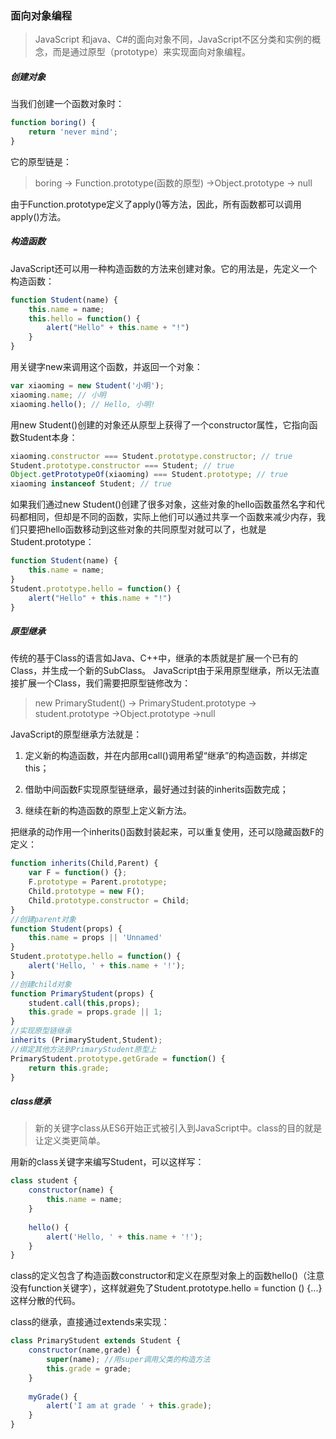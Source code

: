 ### 面向对象编程

> JavaScript 和java、C#的面向对象不同，JavaScript不区分类和实例的概念，而是通过原型（prototype）来实现面向对象编程。

##### 创建对象

当我们创建一个函数对象时：
```javascript
function boring() {
	return 'never mind';
}
```
它的原型链是：
> boring -> Function.prototype(函数的原型) ->Object.prototype -> null

由于Function.prototype定义了apply()等方法，因此，所有函数都可以调用apply()方法。

##### 构造函数

JavaScript还可以用一种构造函数的方法来创建对象。它的用法是，先定义一个构造函数：

```javascript
function Student(name) {
    this.name = name;
    this.hello = function() {
    	alert("Hello" + this.name + "!")
    }
}
```

用关键字new来调用这个函数，并返回一个对象：

```javascript
var xiaoming = new Student('小明');
xiaoming.name; // 小明
xiaoming.hello(); // Hello, 小明!
```

用new Student()创建的对象还从原型上获得了一个constructor属性，它指向函数Student本身：

```javascript
xiaoming.constructor === Student.prototype.constructor; // true
Student.prototype.constructor === Student; // true
Object.getPrototypeOf(xiaoming) === Student.prototype; // true
xiaoming instanceof Student; // true
```

如果我们通过new Student()创建了很多对象，这些对象的hello函数虽然名字和代码都相同，但却是不同的函数，实际上他们可以通过共享一个函数来减少内存，我们只要把hello函数移动到这些对象的共同原型对就可以了，也就是Student.prototype：

```javascript
function Student(name) {
    this.name = name;
}
Student.prototype.hello = function() {
    alert("Hello" + this.name + "!")
}
```

##### 原型继承

传统的基于Class的语言如Java、C++中，继承的本质就是扩展一个已有的Class，并生成一个新的SubClass。
JavaScript由于采用原型继承，所以无法直接扩展一个Class，我们需要把原型链修改为：

> new PrimaryStudent() -> PrimaryStudent.prototype -> student.prototype ->Object.prototype ->null

JavaScript的原型继承方法就是：

1. 定义新的构造函数，并在内部用call()调用希望“继承”的构造函数，并绑定this；

2. 借助中间函数F实现原型链继承，最好通过封装的inherits函数完成；

3. 继续在新的构造函数的原型上定义新方法。

把继承的动作用一个inherits()函数封装起来，可以重复使用，还可以隐藏函数F的定义：

```javascript
function inherits(Child,Parent) {
    var F = function() {};
    F.prototype = Parent.prototype;
    Child.prototype = new F();
    Child.prototype.constructor = Child;
}
//创建parent对象
function Student(props) {
    this.name = props || 'Unnamed'
}
Student.prototype.hello = function() {
    alert('Hello, ' + this.name + '!');
}
//创建child对象
function PrimaryStudent(props) {
    student.call(this,props);
    this.grade = props.grade || 1;
}
//实现原型链继承
inherits (PrimaryStudent,Student);
//绑定其他方法到PrimaryStudent原型上
PrimaryStudent.prototype.getGrade = function() {
    return this.grade;
}
```

##### class继承

> 新的关键字class从ES6开始正式被引入到JavaScript中。class的目的就是让定义类更简单。

用新的class关键字来编写Student，可以这样写：

```javascript
class student {
    constructor(name) {
    	this.name = name;
    }
    
    hello() {
    	alert('Hello, ' + this.name + '!');
    }
}
```

class的定义包含了构造函数constructor和定义在原型对象上的函数hello()（注意没有function关键字），这样就避免了Student.prototype.hello = function () {...}这样分散的代码。

class的继承，直接通过extends来实现：
```javascript
class PrimaryStudent extends Student {
    constructor(name,grade) {
    	super(name); //用super调用父类的构造方法
        this.grade = grade;
    }
    
    myGrade() {
    	alert('I am at grade ' + this.grade);
    }
}
```
